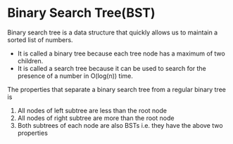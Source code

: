 # Binary Search Tree(BST)

Binary search tree is a data structure that quickly allows us to maintain a sorted list of numbers.

* It is called a binary tree because each tree node has a maximum of two children.
* It is called a search tree because it can be used to search for the presence of a number in O(log(n)) time.

The properties that separate a binary search tree from a regular binary tree is

  1. All nodes of left subtree are less than the root node
  2. All nodes of right subtree are more than the root node
  3. Both subtrees of each node are also BSTs i.e. they have the above two properties
